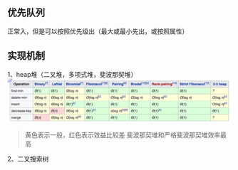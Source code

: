 ## 优先队列
正常入，但是可以按照优先级出（最大或最小先出，或按照属性）

## 实现机制
1、heap堆（二叉堆，多项式堆，斐波那契堆）
![](./images/堆时间复杂度.png)
> 黄色表示一般，红色表示效益比较差
> 斐波那契堆和严格斐波那契堆效率最高

2、二叉搜索树